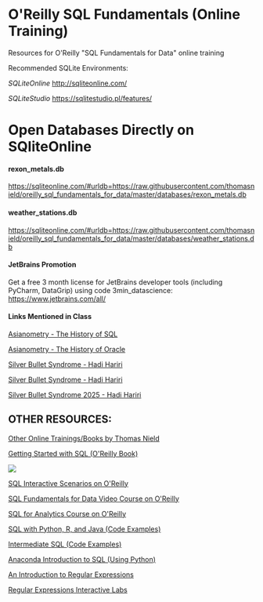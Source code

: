 # O'Reilly SQL Fundamentals (Online Training)

Resources for O'Reilly "SQL Fundamentals for Data" online training

Recommended SQLite Environments: 

*SQLiteOnline*
http://sqliteonline.com/

*SQLiteStudio*
https://sqlitestudio.pl/features/

# Open Databases Directly on SQliteOnline

#### rexon_metals.db
https://sqliteonline.com/#urldb=https://raw.githubusercontent.com/thomasnield/oreilly_sql_fundamentals_for_data/master/databases/rexon_metals.db

#### weather_stations.db
https://sqliteonline.com/#urldb=https://raw.githubusercontent.com/thomasnield/oreilly_sql_fundamentals_for_data/master/databases/weather_stations.db

#### JetBrains Promotion
Get a free 3 month license for JetBrains developer tools (including PyCharm, DataGrip) using code 3min_datascience: https://www.jetbrains.com/all/

#### Links Mentioned in Class

[Asianometry - The History of SQL](https://youtu.be/z8L202FlmD4?si=ObwEtRU2ND0SNSG1)

[Asianometry - The History of Oracle](https://youtu.be/zSn8il5Mo5s?si=1G4lJ9Umb0xgopHd)

[Silver Bullet Syndrome - Hadi Hariri](https://youtu.be/qamzvLfX-Zo?si=fClyuZepv5zxvjd9)

[Silver Bullet Syndrome - Hadi Hariri](https://youtu.be/WN3CSOai_ZU?si=MkxCn92pfeXoSUD8)

[Silver Bullet Syndrome 2025 - Hadi Hariri](https://youtu.be/TIu6rQVwTkM?si=953rhVOAjiOiR4Gv)

## OTHER RESOURCES:

[Other Online Trainings/Books by Thomas Nield](https://www.oreilly.com/pub/au/6658)

[Getting Started with SQL (O'Reilly Book)](https://learning.oreilly.com/library/view/getting-started-with/9781491938607/)

![](https://images-na.ssl-images-amazon.com/images/I/51A7fbsp0EL.jpg)

[SQL Interactive Scenarios on O'Reilly](https://learning.oreilly.com/search/?q=thomas%20nield%20sql&type=cloud-scenario&type=sandbox&type=scenario)

[SQL Fundamentals for Data Video Course on O'Reilly](https://learning.oreilly.com/videos/-/9781491963876/)

[SQL for Analytics Course on O'Reilly](https://learning.oreilly.com/videos/sql-for-analytics/9781492058212/)

[SQL with Python, R, and Java (Code Examples)](https://github.com/thomasnield/oreilly_programming_with_sql/tree/master/code)

[Intermediate SQL (Code Examples)](https://github.com/thomasnield/oreilly_intermediate_sql_for_data/blob/master/intermediate_sql_class_notes.md) 

[Anaconda Introduction to SQL (Using Python)](https://learning.anaconda.cloud/introduction-to-sql) 

[An Introduction to Regular Expressions](https://learning.oreilly.com/library/view/an-introduction-to/9781492082569/) 

[Regular Expressions Interactive Labs](https://learning.oreilly.com/search/?q=thomas%20nield%20regular%20expressions&type=sandbox&type=scenario&type=cloud-scenario&rows=100&language_with_transcripts=en)

